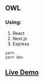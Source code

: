 ## OWL

### Using:

1. React
2. Next.js
3. Express

```
yarn
yarn dev
```

## [Live Demo](https://owl-2a9j52xzd.now.sh/)
